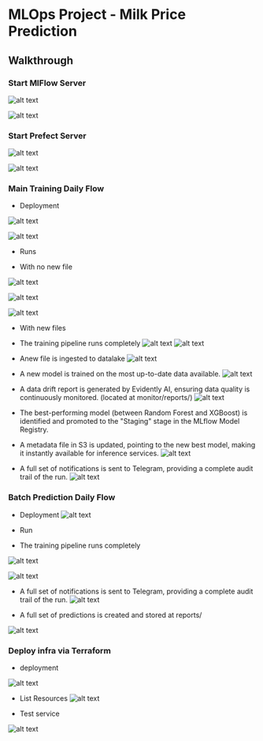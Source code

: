 # MLOps Project - Milk Price Prediction
## Walkthrough

### Start MlFlow Server

![alt text](screenshots/mlflowstart.png)

![alt text](screenshots/mlflow.png)

### Start Prefect Server

![alt text](screenshots/prefect_start.png)

![alt text](screenshots/prefect.png)

### Main Training Daily Flow 

* Deployment

![alt text](screenshots/daily_deploy.png)

![alt text](screenshots/deploy_webui.png)

* Runs

- With no new file

![alt text](screenshots/nofilerun.png)

![alt text](screenshots/nofilewebui.png)

![alt text](screenshots/nofiletg.png)

- With new files

* The training pipeline runs completely
![alt text](screenshots/full_run_prefect_v2.png)
![alt text](screenshots/full_run_log.png)

* Anew file is ingested to datalake
![alt text](screenshots/s3_ingested.png)

* A new model is trained on the most up-to-date data available.
![alt text](screenshots/mlflow_trained_models.png)

* A data drift report is generated by Evidently AI, ensuring data quality is continuously monitored. (located at monitor/reports/)
![alt text](screenshots/datadrift_report.png)

* The best-performing model (between Random Forest and XGBoost) is identified and promoted to the "Staging" stage in the MLflow Model Registry.
* A metadata file in S3 is updated, pointing to the new best model, making it instantly available for inference services.
![alt text](screenshots/promoted_model.png)

* A full set of notifications is sent to Telegram, providing a complete audit trail of the run.
![alt text](screenshots/full_run_tg.png)


### Batch Prediction Daily Flow 

* Deployment
![alt text](screenshots/batch_deploy.png)

* Run
- The training pipeline runs completely

![alt text](screenshots/batch_run_terminal.png)

![alt text](screenshots/daily_predictions_webui.png)


* A full set of notifications is sent to Telegram, providing a complete audit trail of the run.
![alt text](screenshots/batch_tg.png)

- A full set of predictions is created and stored at reports/

![alt text](screenshots/batch_preds.png)

### Deploy infra via Terraform

* deployment

![alt text](screenshots/iac_deploy.png)

* List Resources
![alt text](screenshots/tf_state_list.png)

* Test service

![alt text](image.png)




















